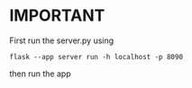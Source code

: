 # IMPORTANT

First run the server.py using
```
flask --app server run -h localhost -p 8090
```

then run the app